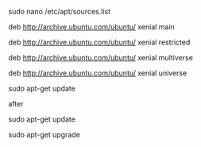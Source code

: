 


sudo nano /etc/apt/sources.list

deb http://archive.ubuntu.com/ubuntu/ xenial main

deb http://archive.ubuntu.com/ubuntu/ xenial restricted

deb http://archive.ubuntu.com/ubuntu/ xenial multiverse

deb http://archive.ubuntu.com/ubuntu/ xenial universe

sudo apt-get update

after

sudo apt-get update

sudo apt-get upgrade



